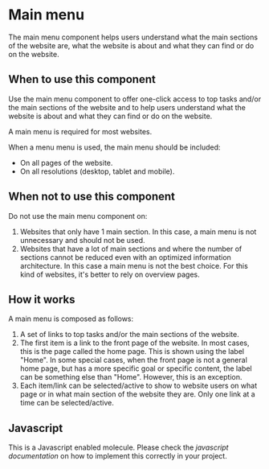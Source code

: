 # Main menu

The main menu component helps users understand what the main sections of the website are, what the website is about and what they can find or do on the website.

## When to use this component

Use the main menu component to offer one-click access to top tasks and/or the main sections of the website and to help users understand what the website is about and what they can find or do on the website.

A main menu is required for most websites.

When a menu menu is used, the main menu should be included:

* On all pages of the website.
* On all resolutions (desktop, tablet and mobile).
  
## When not to use this component

Do not use the main menu component on:

1. Websites that only have 1 main section. In this case, a main menu is not unnecessary and should not be used.
2. Websites that have a lot of main sections and where the number of sections cannot be reduced even with an optimized information architecture. In this case a main menu is not the best choice. For this kind of websites, it's better to rely on overview pages.

## How it works

A main menu is composed as follows:

1. A set of links to top tasks and/or the main sections of the website.
2. The first item is a link to the front page of the website. In most cases, this is the page called the home page. This is shown using the label "Home". In some special cases, when the front page is not a general home page, but has a more specific goal or specific content, the label can be something else than "Home". However, this is an exception.
3. Each item/link can be selected/active to show to website users on what page or in what main section of the website they are. Only one link at a time can be selected/active.

## Javascript

This is a Javascript enabled molecule. Please check the _javascript
documentation_ on how to implement this correctly in your project.